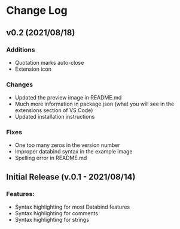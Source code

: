 # Change Log

## v0.2 (2021/08/18)

### Additions
- Quotation marks auto-close
- Extension icon

### Changes
- Updated the preview image in README.md
- Much more information in package.json (what you will see in the extensions section of VS Code)
- Updated installation instructions

### Fixes
- One too many zeros in the version number
- Improper databind syntax in the example image
- Spelling error in README.md

## Initial Release (v.0.1 - 2021/08/14)

### Features:
- Syntax highlighting for most Databind features
- Syntax highlighting for comments
- Syntax highlighting for strings